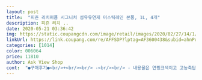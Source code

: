 ```yaml
---
layout: post 
title:  "피죤 리치퍼퓸 시그니처 섬유유연제 미스틱레인 본품, 1L, 4개" 
description: 피죤 리치 ..
date: 2020-05-21 03:36:42 
img: https://static.coupangcdn.com/image/retail/images/2020/02/27/14/1/192edf03-1c13-4d4f-abec-63686973cf1f.jpg 
linkUrl: https://link.coupang.com/re/AFFSDP?lptag=AF3600438&subid=ahnPublicAsk&pageKey=203025531&itemId=2368992021&vendorItemId=70365134483&traceid=V0-113-0dae312be3a22256 
categories: [1014] 
color: 006064 
price: 11810 
author: Ask View Shop 
cont:  "●구매후기●<br/>+<br/><br/> -<br/><br/> - 내용물은 연핑크색이고 고농축답게 농도도 있어요.<br/><br/><br/> - 달달한 과일향이 처음엔 많이 나네요 복숭아 자두 이런 향.<br/><br/>4,040원에 구입.<br/><br/>ㄷㅇㄴ 3L멕시코산이 78000원대인데<br/>과일단내 싫어하시면 이건 피하는게 좋을 것 같아요.<br/><br/>근데 이정도 가격선은 괜찮은데 다른 향들 가격 좀 낮춰요... <br/><br/>글고 신제품들 가격이 너무쎄요.<br/>.<br/><br/>다른향들도 써보고싶은데 1L씩 몇개 안파네요 아쉬워요.<br/><br/>반성해.<br/>.<br/>,<br/>빨래 후에도 복숭아, 자두 이런 과일향이예요.<br/> 빨래 후에 향이 좀 달라지는게 있는데 이건 거의 같네요<br/>빨래하고나면 어떨지 아직 잘 모르겠지만 일단 마음에 들어요.<br/><br/>아.<br/>.<br/> 진짜 이 향 너무 좋다 다우니만 썼던 나.<br/>.<br/><br/>이제 피죤컬렉션해봐야겠다... <br/><br/>피죤신제품 1L 7800원... <br/>.<br/>? 금가루 뿌렸나요<br/>향은 포도가 연상되는 느낌에 달달한 향입니다.<br/><br/>향이 너무 좋아서 선물용으로도 구매.<br/><br/>" 
---
```

